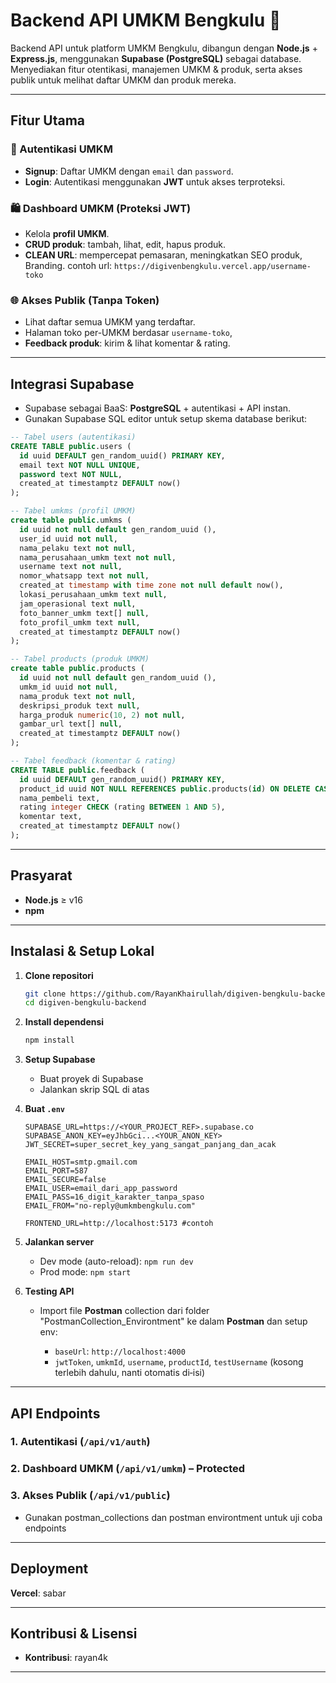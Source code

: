 # Backend API UMKM Bengkulu 🏪

Backend API untuk platform UMKM Bengkulu, dibangun dengan **Node.js** + **Express.js**, menggunakan **Supabase (PostgreSQL)** sebagai database. Menyediakan fitur otentikasi, manajemen UMKM & produk, serta akses publik untuk melihat daftar UMKM dan produk mereka.

---

## Fitur Utama

### 🔐 Autentikasi UMKM

* **Signup**: Daftar UMKM dengan `email` dan `password`.
* **Login**: Autentikasi menggunakan **JWT** untuk akses terproteksi.

### 🛍️ Dashboard UMKM (Proteksi JWT)

* Kelola **profil UMKM**.
* **CRUD produk**: tambah, lihat, edit, hapus produk.
* **CLEAN URL**: mempercepat pemasaran, meningkatkan SEO produk, Branding. contoh url:
  `https://digivenbengkulu.vercel.app/username-toko`

### 🌐 Akses Publik (Tanpa Token)

* Lihat daftar semua UMKM yang terdaftar.
* Halaman toko per-UMKM berdasar `username-toko`, 
* **Feedback produk**: kirim & lihat komentar & rating.

---

## Integrasi Supabase

* Supabase sebagai BaaS: **PostgreSQL** + autentikasi + API instan.
* Gunakan Supabase SQL editor untuk setup skema database berikut:

```sql
-- Tabel users (autentikasi)
CREATE TABLE public.users (
  id uuid DEFAULT gen_random_uuid() PRIMARY KEY,
  email text NOT NULL UNIQUE,
  password text NOT NULL,
  created_at timestamptz DEFAULT now()
);

-- Tabel umkms (profil UMKM)
create table public.umkms (
  id uuid not null default gen_random_uuid (),
  user_id uuid not null,
  nama_pelaku text not null,
  nama_perusahaan_umkm text not null,
  username text not null,
  nomor_whatsapp text not null,
  created_at timestamp with time zone not null default now(),
  lokasi_perusahaan_umkm text null,
  jam_operasional text null,
  foto_banner_umkm text[] null,
  foto_profil_umkm text null,
  created_at timestamptz DEFAULT now()
);

-- Tabel products (produk UMKM)
create table public.products (
  id uuid not null default gen_random_uuid (),
  umkm_id uuid not null,
  nama_produk text not null,
  deskripsi_produk text null,
  harga_produk numeric(10, 2) not null,
  gambar_url text[] null,
  created_at timestamptz DEFAULT now()
);

-- Tabel feedback (komentar & rating)
CREATE TABLE public.feedback (
  id uuid DEFAULT gen_random_uuid() PRIMARY KEY,
  product_id uuid NOT NULL REFERENCES public.products(id) ON DELETE CASCADE,
  nama_pembeli text,
  rating integer CHECK (rating BETWEEN 1 AND 5),
  komentar text,
  created_at timestamptz DEFAULT now()
);
```

---

## Prasyarat

* **Node.js** ≥ v16
* **npm**

---

## Instalasi & Setup Lokal

1. **Clone repositori**

   ```bash
   git clone https://github.com/RayanKhairullah/digiven-bengkulu-backend.git
   cd digiven-bengkulu-backend
   ```

2. **Install dependensi**

   ```bash
   npm install
   ```

3. **Setup Supabase**

   * Buat proyek di Supabase
   * Jalankan skrip SQL di atas

4. **Buat `.env`**

   ```env
   SUPABASE_URL=https://<YOUR_PROJECT_REF>.supabase.co
   SUPABASE_ANON_KEY=eyJhbGci...<YOUR_ANON_KEY>
   JWT_SECRET=super_secret_key_yang_sangat_panjang_dan_acak

   EMAIL_HOST=smtp.gmail.com
   EMAIL_PORT=587        
   EMAIL_SECURE=false   
   EMAIL_USER=email_dari_app_password
   EMAIL_PASS=16_digit_karakter_tanpa_spaso
   EMAIL_FROM="no-reply@umkmbengkulu.com"
   
   FRONTEND_URL=http://localhost:5173 #contoh
   ```

5. **Jalankan server**

   * Dev mode (auto-reload): `npm run dev`
   * Prod mode: `npm start`

6. **Testing API**

   * Import file **Postman** collection dari folder "PostmanCollection_Environtment" ke dalam **Postman** dan setup env:

     * `baseUrl`: `http://localhost:4000`
     * `jwtToken`, `umkmId`, `username`, `productId`, `testUsername` (kosong terlebih dahulu, nanti otomatis di‐isi)

---

## API Endpoints

### 1. Autentikasi (`/api/v1/auth`)
### 2. Dashboard UMKM (`/api/v1/umkm`) – **Protected**
### 3. Akses Publik (`/api/v1/public`)
   * Gunakan postman_collections dan postman environtment untuk uji coba endpoints

---

## Deployment

**Vercel**: sabar

---

## Kontribusi & Lisensi

* **Kontribusi**: rayan4k

---